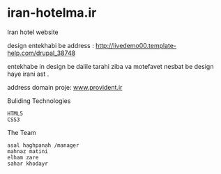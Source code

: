 iran-hotelma.ir
========== 
Iran hotel website

 design entekhabi be address :
   http://livedemo00.template-help.com/drupal_38748
   
entekhabe in design be dalile tarahi ziba va motefavet nesbat be design haye irani ast .

 address domain proje:
   www.provident.ir
   
   Buliding Technologies

    HTML5
    CSS3

   
   The Team

    asal haghpanah /manager
    mahnaz matini
    elham zare
    sahar khodayr




